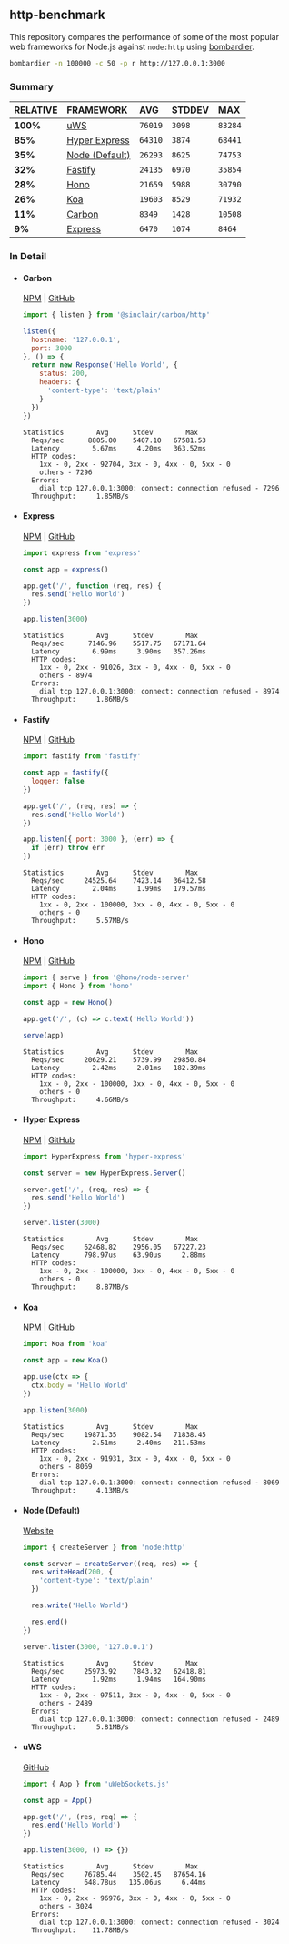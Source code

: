 ## http-benchmark

This repository compares the performance of some of the most popular web frameworks for Node.js against `node:http` using [bombardier](https://github.com/codesenberg/bombardier).

```bash
bombardier -n 100000 -c 50 -p r http://127.0.0.1:3000
```

### Summary

| RELATIVE | FRAMEWORK | AVG | STDDEV | MAX |
| :--- | :--- | :--- | :--- | :--- |
| **100%** | [uWS](#uws) | `76019` | `3098` | `83284` |
| **85%** | [Hyper Express](#hyper-express) | `64310` | `3874` | `68441` |
| **35%** | [Node (Default)](#node-default) | `26293` | `8625` | `74753` |
| **32%** | [Fastify](#fastify) | `24135` | `6970` | `35854` |
| **28%** | [Hono](#hono) | `21659` | `5988` | `30790` |
| **26%** | [Koa](#koa) | `19603` | `8529` | `71932` |
| **11%** | [Carbon](#carbon) | `8349` | `1428` | `10508` |
| **9%** | [Express](#express) | `6470` | `1074` | `8464` |


### In Detail

- #### Carbon
  [NPM](https://npmjs.com/@sinclair/carbon) | [GitHub](https://github.com/sinclairzx81/carbon)
  ```js
  import { listen } from '@sinclair/carbon/http'

  listen({
    hostname: '127.0.0.1',
    port: 3000
  }, () => {
    return new Response('Hello World', {
      status: 200,
      headers: {
        'content-type': 'text/plain'
      }
    })
  })
  ```

  ```
  Statistics        Avg      Stdev        Max
    Reqs/sec      8805.00    5407.10   67581.53
    Latency        5.67ms     4.20ms   363.52ms
    HTTP codes:
      1xx - 0, 2xx - 92704, 3xx - 0, 4xx - 0, 5xx - 0
      others - 7296
    Errors:
      dial tcp 127.0.0.1:3000: connect: connection refused - 7296
    Throughput:     1.85MB/s
  ```

- #### Express
  [NPM](https://npmjs.com/express) | [GitHub](https://github.com/expressjs/express)
  ```js
  import express from 'express'

  const app = express()

  app.get('/', function (req, res) {
    res.send('Hello World')
  })

  app.listen(3000)
  ```

  ```
  Statistics        Avg      Stdev        Max
    Reqs/sec      7146.96    5517.75   67171.64
    Latency        6.99ms     3.90ms   357.26ms
    HTTP codes:
      1xx - 0, 2xx - 91026, 3xx - 0, 4xx - 0, 5xx - 0
      others - 8974
    Errors:
      dial tcp 127.0.0.1:3000: connect: connection refused - 8974
    Throughput:     1.86MB/s
  ```

- #### Fastify
  [NPM](https://npmjs.com/fastify) | [GitHub](https://github.com/fastify/fastify)
  ```js
  import fastify from 'fastify'

  const app = fastify({
    logger: false
  })

  app.get('/', (req, res) => {
    res.send('Hello World')
  })

  app.listen({ port: 3000 }, (err) => {
    if (err) throw err
  })
  ```

  ```
  Statistics        Avg      Stdev        Max
    Reqs/sec     24525.64    7423.14   36412.58
    Latency        2.04ms     1.99ms   179.57ms
    HTTP codes:
      1xx - 0, 2xx - 100000, 3xx - 0, 4xx - 0, 5xx - 0
      others - 0
    Throughput:     5.57MB/s
  ```

- #### Hono
  [NPM](https://npmjs.com/hono) | [GitHub](https://github.com/honojs/hono)
  ```js
  import { serve } from '@hono/node-server'
  import { Hono } from 'hono'

  const app = new Hono()

  app.get('/', (c) => c.text('Hello World'))

  serve(app)
  ```

  ```
  Statistics        Avg      Stdev        Max
    Reqs/sec     20629.21    5739.99   29850.84
    Latency        2.42ms     2.01ms   182.39ms
    HTTP codes:
      1xx - 0, 2xx - 100000, 3xx - 0, 4xx - 0, 5xx - 0
      others - 0
    Throughput:     4.66MB/s
  ```

- #### Hyper Express
  [NPM](https://npmjs.com/hyper-express) | [GitHub](https://github.com/kartikk221/hyper-express)
  ```js
  import HyperExpress from 'hyper-express'

  const server = new HyperExpress.Server()

  server.get('/', (req, res) => {
    res.send('Hello World')
  })

  server.listen(3000)
  ```

  ```
  Statistics        Avg      Stdev        Max
    Reqs/sec     62468.82    2956.05   67227.23
    Latency      798.97us    63.90us     2.88ms
    HTTP codes:
      1xx - 0, 2xx - 100000, 3xx - 0, 4xx - 0, 5xx - 0
      others - 0
    Throughput:     8.87MB/s
  ```

- #### Koa
  [NPM](https://npmjs.com/koa) | [GitHub](https://github.com/koajs/koa)
  ```js
  import Koa from 'koa'

  const app = new Koa()

  app.use(ctx => {
    ctx.body = 'Hello World'
  })

  app.listen(3000)
  ```

  ```
  Statistics        Avg      Stdev        Max
    Reqs/sec     19871.35    9082.54   71838.45
    Latency        2.51ms     2.40ms   211.53ms
    HTTP codes:
      1xx - 0, 2xx - 91931, 3xx - 0, 4xx - 0, 5xx - 0
      others - 8069
    Errors:
      dial tcp 127.0.0.1:3000: connect: connection refused - 8069
    Throughput:     4.13MB/s
  ```

- #### Node (Default)
  [Website](https://nodejs.org/api/http.html)
  ```js
  import { createServer } from 'node:http'

  const server = createServer((req, res) => {
    res.writeHead(200, {
      'content-type': 'text/plain'
    })

    res.write('Hello World')

    res.end()
  })

  server.listen(3000, '127.0.0.1')
  ```

  ```
  Statistics        Avg      Stdev        Max
    Reqs/sec     25973.92    7843.32   62418.81
    Latency        1.92ms     1.94ms   164.90ms
    HTTP codes:
      1xx - 0, 2xx - 97511, 3xx - 0, 4xx - 0, 5xx - 0
      others - 2489
    Errors:
      dial tcp 127.0.0.1:3000: connect: connection refused - 2489
    Throughput:     5.81MB/s
  ```

- #### uWS
  [GitHub](https://github.com/uNetworking/uWebSockets.js)
  ```js
  import { App } from 'uWebSockets.js'

  const app = App()

  app.get('/', (res, req) => {
    res.end('Hello World')
  })

  app.listen(3000, () => {})
  ```

  ```
  Statistics        Avg      Stdev        Max
    Reqs/sec     76785.44    3502.45   87654.16
    Latency      648.78us   135.06us     6.44ms
    HTTP codes:
      1xx - 0, 2xx - 96976, 3xx - 0, 4xx - 0, 5xx - 0
      others - 3024
    Errors:
      dial tcp 127.0.0.1:3000: connect: connection refused - 3024
    Throughput:    11.78MB/s
  ```


